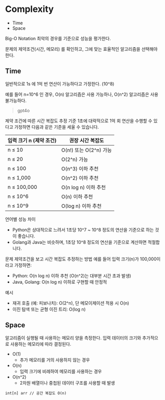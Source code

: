 # Complexity

- Time
- Space

Big-O Notation
최악의 경우를 기준으로 성능을 평가한다.

문제의 제약조건(시간, 메모리) 를 확인하고,
그에 맞는 효율적인 알고리즘을 선택해야 한다.

## Time

일반적으로 1s 에 1억 번 연산이 가능하다고 가정한다. (10^8)

예를 들어 n=10^6 인 경우, O(n) 알고리즘은 사용 가능하나, O(n^2) 알고리즘은 사용 불가능하다.

> gpt4o

제약 조건에 따른 시간 복잡도 추정 기준
1초에 대략적으로 1억 회 연산을 수행할 수 있다고 가정하면 다음과 같은 기준을 세울 수 있습니다.

| 입력 크기 n (제약 조건) | 권장 시간 복잡도 |
| -- | -- |
| n ≤ 10 | O(n!) 또는 O(2^n) 가능 |
| n ≤ 20 | O(2^n) 가능 |
| n ≤ 100 | O(n^3) 이하 추천 |
| n ≤ 1,000 | O(n^2) 이하 추천 |
| n ≤ 100,000 | O(n log n) 이하 추천 |
| n ≤ 10^6 | O(n) 이하 추천 |
| n ≤ 10^9 | O(log n) 이하 추천 |

언어별 성능 차이

- Python은 상대적으로 느려서 1초당 10^7 ~ 10^8 정도의 연산을 기준으로 하는 것이 좋습니다.
- Golang과 Java는 비슷하며, 1초당 10^8 정도의 연산을 기준으로 계산하면 적절합니다.

문제 제약조건을 보고 시간 복잡도 추정하는 방법
예를 들어 입력 크기(n)가 100,000이라고 가정하면:

- Python: O(n log n) 이하 추천 (O(n^2)는 대부분 시간 초과 발생)
- Java, Golang: O(n log n) 이하로 구현할 때 안정적

예시

- 재귀 호출 (예: 피보나치): O(2^n), 단 메모이제이션 적용 시 O(n)
- 이진 탐색 또는 균형 이진 트리: O(log n)

## Space

알고리즘이 실행될 때 사용하는 메모리 양을 측정한다.
입력 데이터의 크기와
추가적으로 사용하는 메모리에 따라 결정된다.

- O(1)
  - 추가 메모리를 거의 사용하지 않는 경우
- O(n)
  - 입력 크기에 비례하여 메모리를 사용하는 경우
- O(n^2)
  - 2차원 배열이나 중첩된 데이터 구조를 사용할 때 발생

`int[n] arr // 공간 복잡도 O(n)`
